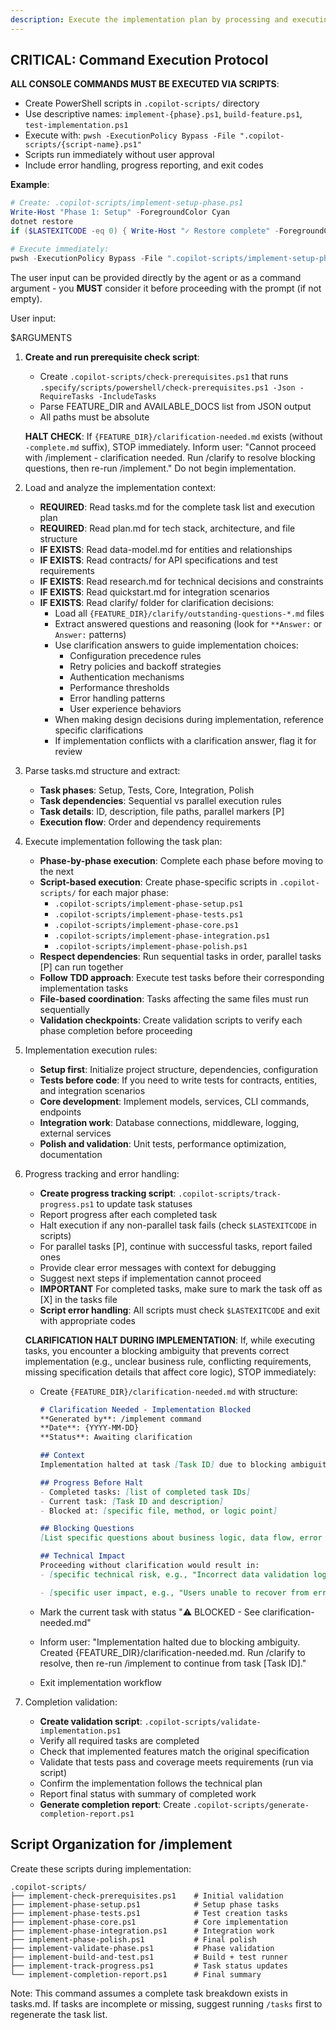 ```yaml
---
description: Execute the implementation plan by processing and executing all tasks defined in tasks.md
---
```


## CRITICAL: Command Execution Protocol

**ALL CONSOLE COMMANDS MUST BE EXECUTED VIA SCRIPTS**:
- Create PowerShell scripts in `.copilot-scripts/` directory
- Use descriptive names: `implement-{phase}.ps1`, `build-feature.ps1`, `test-implementation.ps1`
- Execute with: `pwsh -ExecutionPolicy Bypass -File ".copilot-scripts/{script-name}.ps1"`
- Scripts run immediately without user approval
- Include error handling, progress reporting, and exit codes

**Example**:


```powershell
# Create: .copilot-scripts/implement-setup-phase.ps1
Write-Host "Phase 1: Setup" -ForegroundColor Cyan
dotnet restore
if ($LASTEXITCODE -eq 0) { Write-Host "✓ Restore complete" -ForegroundColor Green }

# Execute immediately:
pwsh -ExecutionPolicy Bypass -File ".copilot-scripts/implement-setup-phase.ps1"
```

The user input can be provided directly by the agent or as a command argument - you **MUST** consider it before proceeding with the prompt (if not empty).

User input:

$ARGUMENTS

1. **Create and run prerequisite check script**:
   - Create `.copilot-scripts/check-prerequisites.ps1` that runs `.specify/scripts/powershell/check-prerequisites.ps1 -Json -RequireTasks -IncludeTasks`
   - Parse FEATURE_DIR and AVAILABLE_DOCS list from JSON output
   - All paths must be absolute

   **HALT CHECK**: If `{FEATURE_DIR}/clarification-needed.md` exists (without `-complete.md` suffix), STOP immediately. Inform user: "Cannot proceed with /implement - clarification needed. Run /clarify to resolve blocking questions, then re-run /implement." Do not begin implementation.

2. Load and analyze the implementation context:
   - **REQUIRED**: Read tasks.md for the complete task list and execution plan
   - **REQUIRED**: Read plan.md for tech stack, architecture, and file structure
   - **IF EXISTS**: Read data-model.md for entities and relationships
   - **IF EXISTS**: Read contracts/ for API specifications and test requirements
   - **IF EXISTS**: Read research.md for technical decisions and constraints
   - **IF EXISTS**: Read quickstart.md for integration scenarios
   - **IF EXISTS**: Read clarify/ folder for clarification decisions:
     - Load all `{FEATURE_DIR}/clarify/outstanding-questions-*.md` files
     - Extract answered questions and reasoning (look for `**Answer:` or `Answer:` patterns)
     - Use clarification answers to guide implementation choices:
       - Configuration precedence rules
       - Retry policies and backoff strategies
       - Authentication mechanisms
       - Performance thresholds
       - Error handling patterns
       - User experience behaviors
     - When making design decisions during implementation, reference specific clarifications
     - If implementation conflicts with a clarification answer, flag it for review

3. Parse tasks.md structure and extract:
   - **Task phases**: Setup, Tests, Core, Integration, Polish
   - **Task dependencies**: Sequential vs parallel execution rules
   - **Task details**: ID, description, file paths, parallel markers [P]
   - **Execution flow**: Order and dependency requirements

4. Execute implementation following the task plan:
   - **Phase-by-phase execution**: Complete each phase before moving to the next
   - **Script-based execution**: Create phase-specific scripts in `.copilot-scripts/` for each major phase:
     - `.copilot-scripts/implement-phase-setup.ps1`
     - `.copilot-scripts/implement-phase-tests.ps1`
     - `.copilot-scripts/implement-phase-core.ps1`
     - `.copilot-scripts/implement-phase-integration.ps1`
     - `.copilot-scripts/implement-phase-polish.ps1`
   - **Respect dependencies**: Run sequential tasks in order, parallel tasks [P] can run together
   - **Follow TDD approach**: Execute test tasks before their corresponding implementation tasks
   - **File-based coordination**: Tasks affecting the same files must run sequentially
   - **Validation checkpoints**: Create validation scripts to verify each phase completion before proceeding

5. Implementation execution rules:
   - **Setup first**: Initialize project structure, dependencies, configuration
   - **Tests before code**: If you need to write tests for contracts, entities, and integration scenarios
   - **Core development**: Implement models, services, CLI commands, endpoints
   - **Integration work**: Database connections, middleware, logging, external services
   - **Polish and validation**: Unit tests, performance optimization, documentation

6. Progress tracking and error handling:
   - **Create progress tracking script**: `.copilot-scripts/track-progress.ps1` to update task statuses
   - Report progress after each completed task
   - Halt execution if any non-parallel task fails (check `$LASTEXITCODE` in scripts)
   - For parallel tasks [P], continue with successful tasks, report failed ones
   - Provide clear error messages with context for debugging
   - Suggest next steps if implementation cannot proceed
   - **IMPORTANT** For completed tasks, make sure to mark the task off as [X] in the tasks file
   - **Script error handling**: All scripts must check `$LASTEXITCODE` and exit with appropriate codes

   **CLARIFICATION HALT DURING IMPLEMENTATION**: If, while executing tasks, you encounter a blocking ambiguity that prevents correct implementation (e.g., unclear business rule, conflicting requirements, missing specification details that affect core logic), STOP immediately:

   - Create `{FEATURE_DIR}/clarification-needed.md` with structure:

     ```markdown
     # Clarification Needed - Implementation Blocked
     **Generated by**: /implement command
     **Date**: {YYYY-MM-DD}
     **Status**: Awaiting clarification

     ## Context
     Implementation halted at task [Task ID] due to blocking ambiguity in specification or design.

     ## Progress Before Halt
     - Completed tasks: [list of completed task IDs]
     - Current task: [Task ID and description]
     - Blocked at: [specific file, method, or logic point]

     ## Blocking Questions
     [List specific questions about business logic, data flow, error handling, or integration that must be answered]

     ## Technical Impact
     Proceeding without clarification would result in:
     - [specific technical risk, e.g., "Incorrect data validation logic"]

     - [specific user impact, e.g., "Users unable to recover from error state"]
     ```

   - Mark the current task with status "⚠️ BLOCKED - See clarification-needed.md"
   - Inform user: "Implementation halted due to blocking ambiguity. Created {FEATURE_DIR}/clarification-needed.md. Run /clarify to resolve, then re-run /implement to continue from task [Task ID]."
   - Exit implementation workflow

7. Completion validation:
   - **Create validation script**: `.copilot-scripts/validate-implementation.ps1`
   - Verify all required tasks are completed
   - Check that implemented features match the original specification
   - Validate that tests pass and coverage meets requirements (run via script)
   - Confirm the implementation follows the technical plan
   - Report final status with summary of completed work
   - **Generate completion report**: Create `.copilot-scripts/generate-completion-report.ps1`

## Script Organization for /implement

Create these scripts during implementation:

```
.copilot-scripts/
├── implement-check-prerequisites.ps1    # Initial validation
├── implement-phase-setup.ps1            # Setup phase tasks
├── implement-phase-tests.ps1            # Test creation tasks
├── implement-phase-core.ps1             # Core implementation
├── implement-phase-integration.ps1      # Integration work
├── implement-phase-polish.ps1           # Final polish
├── implement-validate-phase.ps1         # Phase validation
├── implement-build-and-test.ps1         # Build + test runner
├── implement-track-progress.ps1         # Task status updates
└── implement-completion-report.ps1      # Final summary
```

Note: This command assumes a complete task breakdown exists in tasks.md. If tasks are incomplete or missing, suggest running `/tasks` first to regenerate the task list.
